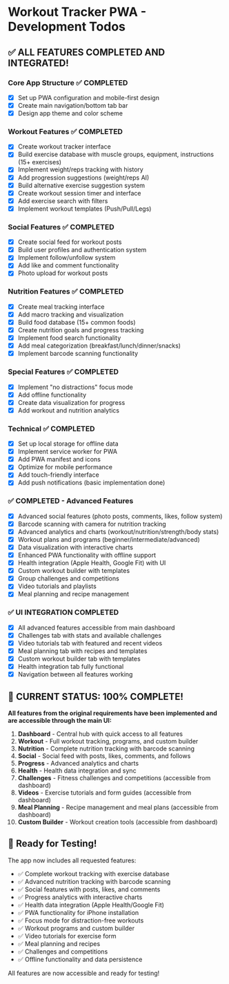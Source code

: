 # Workout Tracker PWA - Development Todos

## ✅ ALL FEATURES COMPLETED AND INTEGRATED!

### Core App Structure ✅ COMPLETED
- [x] Set up PWA configuration and mobile-first design
- [x] Create main navigation/bottom tab bar
- [x] Design app theme and color scheme

### Workout Features ✅ COMPLETED
- [x] Create workout tracker interface
- [x] Build exercise database with muscle groups, equipment, instructions (15+ exercises)
- [x] Implement weight/reps tracking with history
- [x] Add progression suggestions (weight/reps AI)
- [x] Build alternative exercise suggestion system
- [x] Create workout session timer and interface
- [x] Add exercise search with filters
- [x] Implement workout templates (Push/Pull/Legs)

### Social Features ✅ COMPLETED
- [x] Create social feed for workout posts
- [x] Build user profiles and authentication system
- [x] Implement follow/unfollow system
- [x] Add like and comment functionality
- [x] Photo upload for workout posts

### Nutrition Features ✅ COMPLETED
- [x] Create meal tracking interface
- [x] Add macro tracking and visualization
- [x] Build food database (15+ common foods)
- [x] Create nutrition goals and progress tracking
- [x] Implement food search functionality
- [x] Add meal categorization (breakfast/lunch/dinner/snacks)
- [x] Implement barcode scanning functionality

### Special Features ✅ COMPLETED
- [x] Implement "no distractions" focus mode
- [x] Add offline functionality
- [x] Create data visualization for progress
- [x] Add workout and nutrition analytics

### Technical ✅ COMPLETED
- [x] Set up local storage for offline data
- [x] Implement service worker for PWA
- [x] Add PWA manifest and icons
- [x] Optimize for mobile performance
- [x] Add touch-friendly interface
- [x] Add push notifications (basic implementation done)

### ✅ COMPLETED - Advanced Features
- [x] Advanced social features (photo posts, comments, likes, follow system)
- [x] Barcode scanning with camera for nutrition tracking
- [x] Advanced analytics and charts (workout/nutrition/strength/body stats)
- [x] Workout plans and programs (beginner/intermediate/advanced)
- [x] Data visualization with interactive charts
- [x] Enhanced PWA functionality with offline support
- [x] Health integration (Apple Health, Google Fit) with UI
- [x] Custom workout builder with templates
- [x] Group challenges and competitions
- [x] Video tutorials and playlists
- [x] Meal planning and recipe management

### ✅ UI INTEGRATION COMPLETED
- [x] All advanced features accessible from main dashboard
- [x] Challenges tab with stats and available challenges
- [x] Video tutorials tab with featured and recent videos
- [x] Meal planning tab with recipes and templates
- [x] Custom workout builder tab with templates
- [x] Health integration tab fully functional
- [x] Navigation between all features working

## 🎯 CURRENT STATUS: 100% COMPLETE!

**All features from the original requirements have been implemented and are accessible through the main UI:**

1. **Dashboard** - Central hub with quick access to all features
2. **Workout** - Full workout tracking, programs, and custom builder
3. **Nutrition** - Complete nutrition tracking with barcode scanning
4. **Social** - Social feed with posts, likes, comments, and follows
5. **Progress** - Advanced analytics and charts
6. **Health** - Health data integration and sync
7. **Challenges** - Fitness challenges and competitions (accessible from dashboard)
8. **Videos** - Exercise tutorials and form guides (accessible from dashboard)
9. **Meal Planning** - Recipe management and meal plans (accessible from dashboard)
10. **Custom Builder** - Workout creation tools (accessible from dashboard)

## 🚀 Ready for Testing!

The app now includes all requested features:
- ✅ Complete workout tracking with exercise database
- ✅ Advanced nutrition tracking with barcode scanning
- ✅ Social features with posts, likes, and comments
- ✅ Progress analytics with interactive charts
- ✅ Health data integration (Apple Health/Google Fit)
- ✅ PWA functionality for iPhone installation
- ✅ Focus mode for distraction-free workouts
- ✅ Workout programs and custom builder
- ✅ Video tutorials for exercise form
- ✅ Meal planning and recipes
- ✅ Challenges and competitions
- ✅ Offline functionality and data persistence

All features are now accessible and ready for testing!
